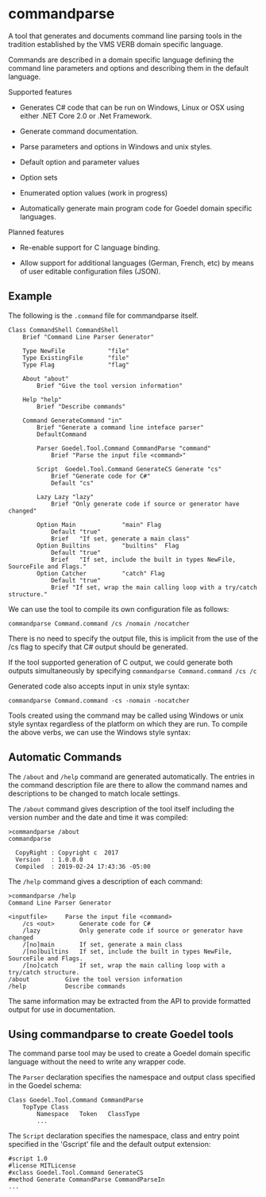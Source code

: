 # commandparse


A tool that generates and documents command line parsing tools in the tradition
established by the VMS VERB domain specific language.

Commands are described in a domain specific language defining the command line 
parameters and options and describing them in the default language.

Supported features

* Generates C# code that can be run on Windows, Linux or OSX using either .NET Core 2.0
or .Net Framework.

* Generate command documentation.

* Parse parameters and options in Windows and unix styles.

* Default option and parameter values

* Option sets

* Enumerated option values (work in progress)

* Automatically generate main program code for Goedel domain specific languages.


Planned features

* Re-enable support for C language binding.

* Allow support for additional languages (German, French, etc) by means of 
user editable configuration files (JSON).

## Example

The following is the `.command` file for commandparse itself.

````
Class CommandShell CommandShell
	Brief "Command Line Parser Generator"

	Type NewFile			"file"
	Type ExistingFile		"file"
	Type Flag				"flag"
	
	About "about"
		Brief "Give the tool version information"

	Help "help"
		Brief "Describe commands"

	Command GenerateCommand "in"
		Brief "Generate a command line inteface parser"
		DefaultCommand

		Parser Goedel.Tool.Command CommandParse "command"
			Brief "Parse the input file <command>"

		Script  Goedel.Tool.Command GenerateCS Generate "cs"
			Brief "Generate code for C#"
			Default "cs"

		Lazy Lazy "lazy"	
			Brief "Only generate code if source or generator have changed"

		Option Main				"main" Flag
			Default "true"
			Brief	"If set, generate a main class"
		Option Builtins			"builtins"	Flag
			Default "true"
			Brief	"If set, include the built in types NewFile, SourceFile and Flags."
		Option Catcher			"catch" Flag
			Default "true"
			Brief "If set, wrap the main calling loop with a try/catch structure."
````

We can use the tool to compile its own configuration file as follows:

````
commandparse Command.command /cs /nomain /nocatcher
````

There is no need to specify the output file, this is implicit from the use of the /cs flag
to specify that C# output should be generated.

If the tool supported generation of C output, we could generate both outputs simultaneously
by specifying `commandparse Command.command /cs /c`

Generated code also accepts input in unix style syntax:

````
commandparse Command.command -cs -nomain -nocatcher
````

Tools created using the command may be called using Windows or unix style syntax
regardless of the platform on which they are run. To compile the above verbs, we 
can use the Windows style syntax:

## Automatic Commands

The `/about` and `/help` command are generated automatically. The entries in the command
description file are there to allow the command names and descriptions to be changed 
to match locale settings.

The `/about` command gives description of the tool itself including the version number
and the date and time it was compiled:

````
>commandparse /about
commandparse

  CopyRight : Copyright c  2017
  Version   : 1.0.0.0
  Compiled  : 2019-02-24 17:43:36 -05:00

````

The `/help` command gives a description of each command:

````
>commandparse /help
Command Line Parser Generator

<inputfile>     Parse the input file <command>
    /cs	<out>       Generate code for C#
	/lazy           Only generate code if source or generator have changed
    /[no]main       If set, generate a main class
    /[no]builtins   If set, include the built in types NewFile, SourceFile and Flags.
    /[no]catch      If set, wrap the main calling loop with a try/catch structure.
/about          Give the tool version information
/help           Describe commands
````

The same information may be extracted from the API to provide formatted
output for use in documentation.

## Using commandparse to create Goedel tools

The command parse tool may be used to create a Goedel domain specific language without
the need to write any wrapper code.

The `Parser` declaration specifies the namespace and output class specified in
the Goedel schema:

````
Class Goedel.Tool.Command CommandParse
	TopType Class
		Namespace	Token	ClassType
		...
````

The `Script` declaration specifies the namespace, class and entry point specified
in the 'Gscript' file and the default output extension:

````
#script 1.0
#license MITLicense
#xclass Goedel.Tool.Command GenerateCS
#method Generate CommandParse CommandParseIn
...
````